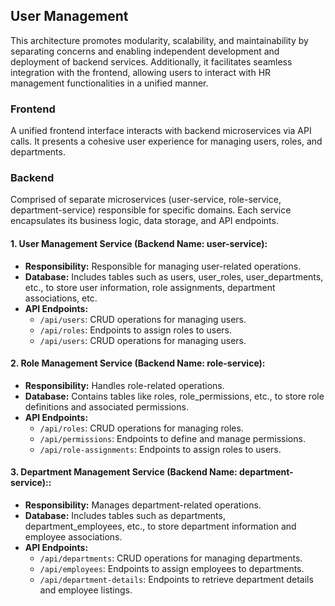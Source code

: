 ## User Management 
This architecture promotes modularity, scalability, and maintainability by separating concerns and enabling independent development and deployment of backend services. Additionally, it facilitates seamless integration with the frontend, allowing users to interact with HR management functionalities in a unified manner.

### Frontend
A unified frontend interface interacts with backend microservices via API calls. It presents a cohesive user experience for managing users, roles, and departments.

### Backend
Comprised of separate microservices (user-service, role-service, department-service) responsible for specific domains. Each service encapsulates its business logic, data storage, and API endpoints.

#### 1. User Management Service (Backend Name: user-service):
- **Responsibility:** Responsible for managing user-related operations.
- **Database:** Includes tables such as users, user_roles, user_departments, etc., to store user information, role assignments, department associations, etc.
- **API Endpoints:**
  - `/api/users`: CRUD operations for managing users.
  - `/api/roles`: Endpoints to assign roles to users.
  - `/api/users`: CRUD operations for managing users.

#### 2. Role Management Service (Backend Name: role-service):
- **Responsibility:** Handles role-related operations.
- **Database:** Contains tables like roles, role_permissions, etc., to store role definitions and associated permissions.
- **API Endpoints:**
  - `/api/roles`: CRUD operations for managing roles.
  - `/api/permissions`: Endpoints to define and manage permissions.
  - `/api/role-assignments`: Endpoints to assign roles to users.

#### 3. Department Management Service (Backend Name: department-service)::
- **Responsibility:** Manages department-related operations.
- **Database:** Includes tables such as departments, department_employees, etc., to store department information and employee associations.
- **API Endpoints:**
  - `/api/departments`: CRUD operations for managing departments.
  - `/api/employees`: Endpoints to assign employees to departments.
  - `/api/department-details`: Endpoints to retrieve department details and employee listings.